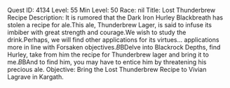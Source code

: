 Quest ID: 4134
Level: 55
Min Level: 50
Race: nil
Title: Lost Thunderbrew Recipe
Description: It is rumored that the Dark Iron Hurley Blackbreath has stolen a recipe for ale.This ale, Thunderbrew Lager, is said to infuse its imbiber with great strength and courage.We wish to study the drink.Perhaps, we will find other applications for its virtues... applications more in line with Forsaken objectives.$B$BDelve into Blackrock Depths, find Hurley, take from him the recipe for Thunderbrew lager and bring it to me.$B$BAnd to find him, you may have to entice him by threatening his precious ale.
Objective: Bring the Lost Thunderbrew Recipe to Vivian Lagrave in Kargath.

